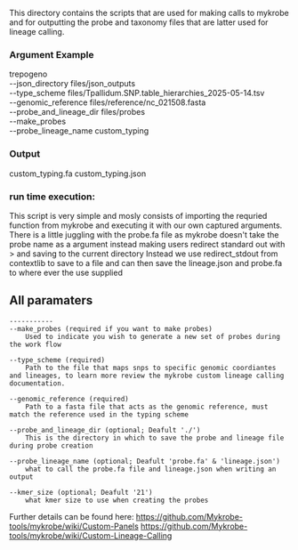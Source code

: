 This directory contains the scripts that are used for making calls to mykrobe and for outputting the probe and taxonomy files that are latter used for lineage calling.

### Argument Example
trepogeno \
--json_directory files/json_outputs \
--type_scheme files/Tpallidum.SNP.table_hierarchies_2025-05-14.tsv \
--genomic_reference files/reference/nc_021508.fasta \
--probe_and_lineage_dir files/probes \
--make_probes \
--probe_lineage_name custom_typing 

### Output
custom_typing.fa
custom_typing.json


### run time execution:
This script is very simple and mosly consists of importing the requried function from mykrobe and executing it with our own captured arguments.
There is a little juggling with the probe.fa file as mykrobe doesn't take the probe name as a argument instead making users redirect standard out with > and saving to the current directory
Instead we use redirect_stdout from contextlib to save to a file and can then save the lineage.json and probe.fa to where ever the use supplied

## All paramaters 

``` 
-----------
--make_probes (required if you want to make probes)
    Used to indicate you wish to generate a new set of probes during the work flow

--type_scheme (required)
    Path to the file that maps snps to specific genomic coordiantes and lineages, to learn more review the mykrobe custom lineage calling documentation.

--genomic_reference (required)
    Path to a fasta file that acts as the genomic reference, must match the reference used in the typing scheme

--probe_and_lineage_dir (optional; Deafult './')
    This is the directory in which to save the probe and lineage file during probe creation

--probe_lineage_name (optional; Deafult 'probe.fa' & 'lineage.json')
    what to call the probe.fa file and lineage.json when writing an output

--kmer_size (optional; Deafult '21')
    what kmer size to use when creating the probes
```

Further details can be found here:
https://github.com/Mykrobe-tools/mykrobe/wiki/Custom-Panels
https://github.com/Mykrobe-tools/mykrobe/wiki/Custom-Lineage-Calling
